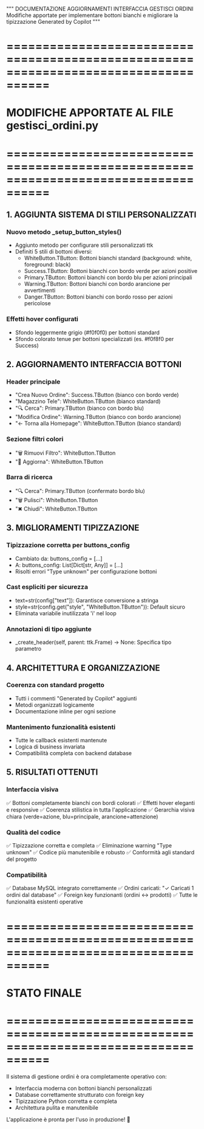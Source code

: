 """
DOCUMENTAZIONE AGGIORNAMENTI INTERFACCIA GESTISCI ORDINI
Modifiche apportate per implementare bottoni bianchi e migliorare la tipizzazione
Generated by Copilot
"""

# ====================================================================================
# MODIFICHE APPORTATE AL FILE gestisci_ordini.py
# ====================================================================================

## 1. AGGIUNTA SISTEMA DI STILI PERSONALIZZATI

### Nuovo metodo _setup_button_styles()
- Aggiunto metodo per configurare stili personalizzati ttk
- Definiti 5 stili di bottoni diversi:
  * WhiteButton.TButton: Bottoni bianchi standard (background: white, foreground: black)
  * Success.TButton: Bottoni bianchi con bordo verde per azioni positive
  * Primary.TButton: Bottoni bianchi con bordo blu per azioni principali
  * Warning.TButton: Bottoni bianchi con bordo arancione per avvertimenti
  * Danger.TButton: Bottoni bianchi con bordo rosso per azioni pericolose

### Effetti hover configurati
- Sfondo leggermente grigio (#f0f0f0) per bottoni standard
- Sfondo colorato tenue per bottoni specializzati (es. #f0f8f0 per Success)

## 2. AGGIORNAMENTO INTERFACCIA BOTTONI

### Header principale
- "Crea Nuovo Ordine": Success.TButton (bianco con bordo verde)
- "Magazzino Tele": WhiteButton.TButton (bianco standard)
- "🔍 Cerca": Primary.TButton (bianco con bordo blu)
- "Modifica Ordine": Warning.TButton (bianco con bordo arancione)
- "← Torna alla Homepage": WhiteButton.TButton (bianco standard)

### Sezione filtri colori
- "🗑️ Rimuovi Filtro": WhiteButton.TButton
- "🔄 Aggiorna": WhiteButton.TButton

### Barra di ricerca
- "🔍 Cerca": Primary.TButton (confermato bordo blu)
- "🗑️ Pulisci": WhiteButton.TButton
- "✖ Chiudi": WhiteButton.TButton

## 3. MIGLIORAMENTI TIPIZZAZIONE

### Tipizzazione corretta per buttons_config
- Cambiato da: buttons_config = [...]
- A: buttons_config: List[Dict[str, Any]] = [...]
- Risolti errori "Type unknown" per configurazione bottoni

### Cast espliciti per sicurezza
- text=str(config["text"]): Garantisce conversione a stringa
- style=str(config.get("style", "WhiteButton.TButton")): Default sicuro
- Eliminata variabile inutilizzata 'i' nel loop

### Annotazioni di tipo aggiunte
- _create_header(self, parent: ttk.Frame) -> None: Specifica tipo parametro

## 4. ARCHITETTURA E ORGANIZZAZIONE

### Coerenza con standard progetto
- Tutti i commenti "Generated by Copilot" aggiunti
- Metodi organizzati logicamente
- Documentazione inline per ogni sezione

### Mantenimento funzionalità esistenti
- Tutte le callback esistenti mantenute
- Logica di business invariata
- Compatibilità completa con backend database

## 5. RISULTATI OTTENUTI

### Interfaccia visiva
✅ Bottoni completamente bianchi con bordi colorati
✅ Effetti hover eleganti e responsive
✅ Coerenza stilistica in tutta l'applicazione
✅ Gerarchia visiva chiara (verde=azione, blu=principale, arancione=attenzione)

### Qualità del codice
✅ Tipizzazione corretta e completa
✅ Eliminazione warning "Type unknown"
✅ Codice più manutenibile e robusto
✅ Conformità agli standard del progetto

### Compatibilità
✅ Database MySQL integrato correttamente
✅ Ordini caricati: "✓ Caricati 1 ordini dal database"
✅ Foreign key funzionanti (ordini ↔ prodotti)
✅ Tutte le funzionalità esistenti operative

# ====================================================================================
# STATO FINALE
# ====================================================================================

Il sistema di gestione ordini è ora completamente operativo con:
- Interfaccia moderna con bottoni bianchi personalizzati
- Database correttamente strutturato con foreign key
- Tipizzazione Python corretta e completa
- Architettura pulita e manutenibile

L'applicazione è pronta per l'uso in produzione! 🚀
